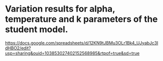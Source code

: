 # Variation results for alpha, temperature and k parameters of the student model.<br>
https://docs.google.com/spreadsheets/d/12KN9tJBMu3OLr1Bk4_UJyabJc3IdHBO2/edit?usp=sharing&ouid=103853027402152568985&rtpof=true&sd=true
